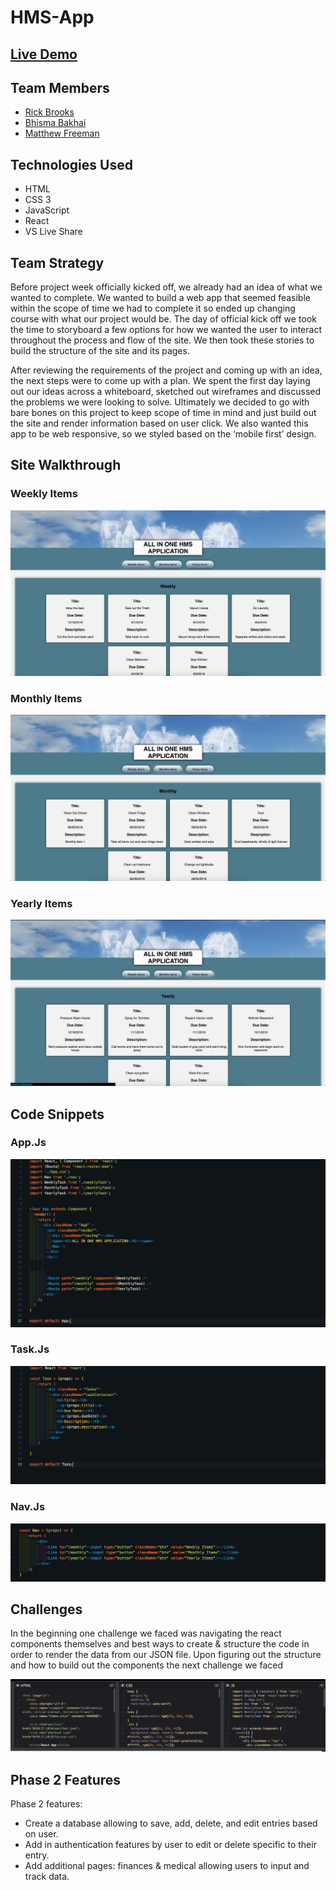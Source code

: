 # HMS-App


## <a href="http://www.traceandfind.co/"> Live Demo <a>

## Team Members
* <a href="https://github.com/rbrook22"> Rick Brooks </a>
* <a href="https://github.com/Bhisma13"> Bhisma Bakhai </a>
* <a href="https://github.com/matthewfreeman821"> Matthew Freeman </a>

## Technologies Used
* HTML
* CSS 3
* JavaScript
* React
* VS Live Share


## Team Strategy
<p>
Before project week officially kicked off, we already had an idea of what we wanted to complete. We wanted to build a web app that seemed feasible within the scope of time we had to complete it so ended up changing course with what our project would be. The day of official kick off we took the time to storyboard a few options for how we wanted the user to interact throughout the process and flow of the site. We then took these stories to build the structure of the site and its pages.

After reviewing the requirements of the project and coming up with an idea, the next steps were to come up with a plan. We spent the first day laying out our ideas across a whiteboard, sketched out wireframes and discussed the problems we were looking to solve. Ultimately we decided to go with bare bones on this project to keep scope of time in mind and just build out the site and render information based on user click. We also wanted this app to be web responsive, so we styled based on the ‘mobile first’ design.

</p>

## Site Walkthrough
### Weekly Items

<img src="imgs/weekly.png">

### Monthly Items

<img src="imgs/monthly.png">

### Yearly Items

<img src="imgs/yearly.png">

## Code Snippets
### App.Js

<img src="imgs/app.png">

### Task.Js

<img src="imgs/task.png">

### Nav.Js

<img src="imgs/nav.png">

## Challenges
<p>
In the beginning one challenge we faced was navigating the react components themselves and best ways to create & structure the code in order to render the data from our JSON file. Upon figuring out the structure and how to build out the components the next challenge we faced 

<a href="https://codepen.io/rbrook22/pen/PBRmpx"> <img src="imgs/codepen.png"> </a>



</p>

## Phase 2 Features

Phase 2 features:
* Create a database allowing to save, add, delete, and edit entries based on user.
* Add in authentication features by user to edit or delete specific to their entry.
* Add additional pages: finances & medical allowing users to input and track data.

